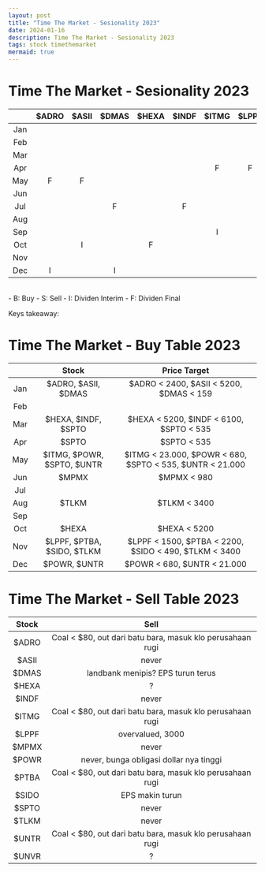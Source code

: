 ```yaml
---
layout: post
title: "Time The Market - Sesionality 2023"
date: 2024-01-16
description: Time The Market - Sesionality 2023
tags: stock timethemarket
mermaid: true
---
```


# Time The Market - Sesionality 2023

|  | $ADRO | $ASII | $DMAS | $HEXA | $INDF | $ITMG | $LPPF | $MPMX | $POWR | $PTBA | $SIDO | $SPTO | $TLKM | $UNTR | $UNVR | Total |
|:-:|:-:|:-:|:-:|:-:|:-:|:-:|:-:|:-:|:-:|:-:|:-:|:-:|:-:|:-:|:-:|:-:|
| Jan | | | | | | | | | | | | | | | | |
| Feb | | | | | | | | | | | | | | | | |
| Mar | | | | | | | | | | | | | | | | |
| Apr | | | | | | <span class="dividen">F</span>|  <span class="dividen">F</span> | | | | <span class="dividen">F</span> | | |<span class="dividen">F</span> | | 4 |
| May | <span class="dividen">F</span> | <span class="dividen">F</span> | | | | | | | | | | | | | | 2 |
| Jun | | | | |  | | | <span class="dividen">F</span> | <span class="dividen">F</span> | <span class="dividen">F</span> | | <span class="dividen">F</span> | <span class="dividen">F</span>| | | 5 |
| Jul | | | <span class="dividen">F</span> |  | <span class="dividen">F</span> | | | | | | | | | | <span class="dividen">F</span> | 3 |
| Aug | | | | | | | | | | | | | | | |
| Sep | | | | | | <span class="dividen">I</span> | | | | | | | | | | 1 |
| Oct | | <span class="dividen">I</span> |  |<span class="dividen">F</span> | | | | | | |<span class="dividen">I</span> | | |<span class="dividen">I</span> | | 4 |
| Nov | | | | | | | | | | | | <span class="dividen">I</span> | | | | 1 |
| Dec | <span class="dividen">I</span>  | | <span class="dividen">I</span> | | | | | | <span class="dividen">I</span>| | | | | | <span class="dividen">I</span> | 4 | 

<br />
- <span class="buy">B</span>: Buy
- <span class="sell">S</span>: Sell
- <span class="dividen">I</span>: Dividen Interim
- <span class="dividen">F</span>: Dividen Final

Keys takeaway:

# Time The Market - Buy Table 2023

| | Stock | Price Target |
|:-:|:-:|:-:|
| Jan | $ADRO, $ASII, $DMAS | $ADRO < 2400, $ASII < 5200, $DMAS < 159 |
| Feb | | |
| Mar | $HEXA, $INDF, $SPTO | $HEXA < 5200, $INDF < 6100, $SPTO < 535 |
| Apr | $SPTO | $SPTO < 535 |
| May | $ITMG, $POWR, $SPTO, $UNTR | $ITMG < 23.000, $POWR < 680, $SPTO < 535, $UNTR < 21.000 |
| Jun | $MPMX | $MPMX < 980|
| Jul | | |
| Aug | $TLKM | $TLKM < 3400|
| Sep | | |
| Oct | $HEXA | $HEXA < 5200|
| Nov | $LPPF, $PTBA, $SIDO, $TLKM | $LPPF < 1500, $PTBA < 2200, $SIDO < 490, $TLKM < 3400  |
| Dec | $POWR, $UNTR | $POWR < 680, $UNTR < 21.000|


# Time The Market - Sell Table 2023


| Stock | Sell |
|:-:|:-:|
| $ADRO | Coal < $80, out dari batu bara, masuk klo perusahaan rugi | 
| $ASII | never | 
| $DMAS | landbank menipis? EPS turun terus | 
| $HEXA | ? | 
| $INDF | never | 
| $ITMG | Coal < $80, out dari batu bara, masuk klo perusahaan rugi |
| $LPPF | overvalued, 3000 | 
| $MPMX | never | 
| $POWR | never, bunga obligasi dollar nya tinggi | 
| $PTBA | Coal < $80, out dari batu bara, masuk klo perusahaan rugi |
| $SIDO | EPS makin turun | 
| $SPTO | never | 
| $TLKM | never | 
| $UNTR | Coal < $80, out dari batu bara, masuk klo perusahaan rugi | 
| $UNVR | ? | 